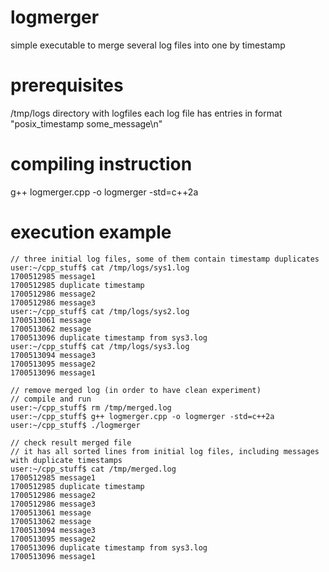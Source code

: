 # logmerger
simple executable to merge several log files into one by timestamp

# prerequisites
/tmp/logs directory with logfiles
each log file has entries in format "posix_timestamp some_message\n"

# compiling instruction
g++ logmerger.cpp -o logmerger -std=c++2a

# execution example
```
// three initial log files, some of them contain timestamp duplicates
user:~/cpp_stuff$ cat /tmp/logs/sys1.log 
1700512985 message1
1700512985 duplicate timestamp
1700512986 message2
1700512986 message3
user:~/cpp_stuff$ cat /tmp/logs/sys2.log 
1700513061 message
1700513062 message
1700513096 duplicate timestamp from sys3.log
user:~/cpp_stuff$ cat /tmp/logs/sys3.log 
1700513094 message3
1700513095 message2
1700513096 message1

// remove merged log (in order to have clean experiment)
// compile and run
user:~/cpp_stuff$ rm /tmp/merged.log 
user:~/cpp_stuff$ g++ logmerger.cpp -o logmerger -std=c++2a
user:~/cpp_stuff$ ./logmerger 

// check result merged file
// it has all sorted lines from initial log files, including messages with duplicate timestamps
user:~/cpp_stuff$ cat /tmp/merged.log 
1700512985 message1
1700512985 duplicate timestamp
1700512986 message2
1700512986 message3
1700513061 message
1700513062 message
1700513094 message3
1700513095 message2
1700513096 duplicate timestamp from sys3.log
1700513096 message1
```

